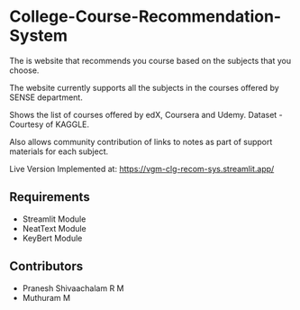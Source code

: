 # College-Course-Recommendation-System

The is website that recommends you course based on the subjects that you choose.

The website currently supports all the subjects in the courses offered by SENSE department.

Shows the list of courses offered by edX, Coursera and Udemy.
Dataset - Courtesy of KAGGLE.


Also allows community contribution of links to notes as part of support materials for each subject.

Live Version Implemented at: https://vgm-clg-recom-sys.streamlit.app/

## Requirements
* Streamlit Module
* NeatText Module
* KeyBert Module

## Contributors
* Pranesh Shivaachalam R M
* Muthuram M


